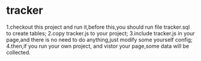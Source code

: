 # tracker
1.checkout this project and run it,before this,you should run file tracker.sql to create tables;
2.copy tracker.js to your project;
3.include tracker.js in your page,and there is no need to do anything,just modify some yourself config;
4.then,if you run your own project, and vistor your page,some data will be collected.
